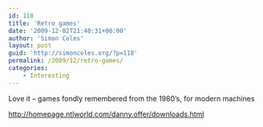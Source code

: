 ```yaml
---
id: 118
title: 'Retro games'
date: '2009-12-02T21:40:31+00:00'
author: 'Simon Coles'
layout: post
guid: 'http://simoncoles.org/?p=118'
permalink: /2009/12/retro-games/
categories:
    - Interesting
---
```


Love it – games fondly remembered from the 1980’s, for modern machines

http://homepage.ntlworld.com/danny.offer/downloads.html